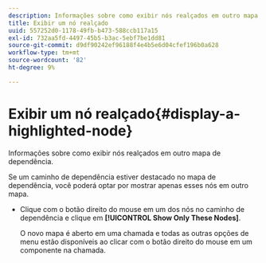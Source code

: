 ```yaml
---
description: Informações sobre como exibir nós realçados em outro mapa de dependência.
title: Exibir um nó realçado
uuid: 557252d0-1178-49fb-b473-588ccb117a15
exl-id: 732aa5fd-4497-45b5-b3ac-5ebf7be1dd81
source-git-commit: d9df90242ef96188f4e4b5e6d04cfef196b0a628
workflow-type: tm+mt
source-wordcount: '82'
ht-degree: 9%

---
```


# Exibir um nó realçado{#display-a-highlighted-node}

Informações sobre como exibir nós realçados em outro mapa de dependência.

Se um caminho de dependência estiver destacado no mapa de dependência, você poderá optar por mostrar apenas esses nós em outro mapa.

* Clique com o botão direito do mouse em um dos nós no caminho de dependência e clique em **[!UICONTROL Show Only These Nodes]**.

   O novo mapa é aberto em uma chamada e todas as outras opções de menu estão disponíveis ao clicar com o botão direito do mouse em um componente na chamada.
